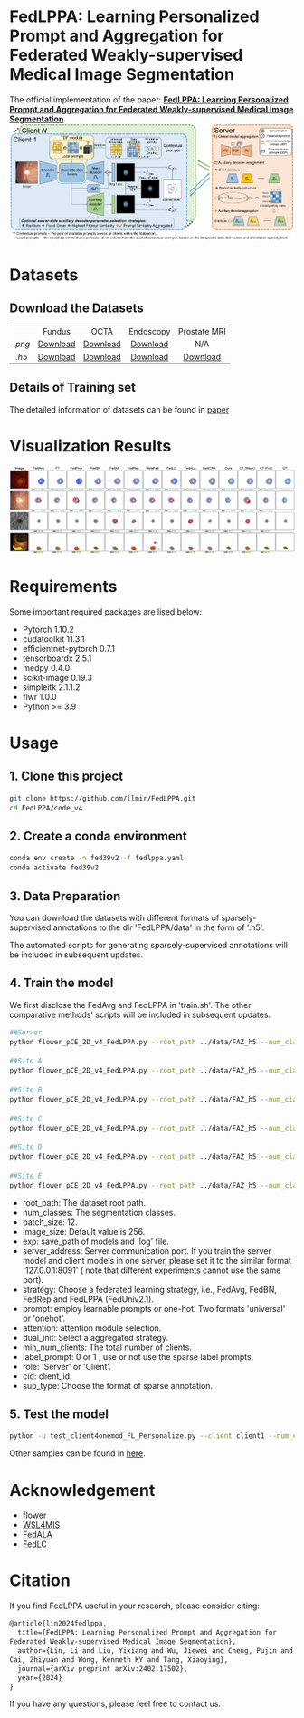 # FedLPPA: Learning Personalized Prompt and Aggregation for Federated Weakly-supervised Medical Image Segmentation
The official implementation of the paper: [**FedLPPA: Learning Personalized Prompt and Aggregation for Federated Weakly-supervised Medical Image Segmentation**](https://arxiv.org/abs/2402.17502)
![TEL](image/framework.png)


# Datasets
## Download the Datasets


<table>
  <tbody>
    <tr>
      <td align="center"></td>
      <td align="center">Fundus</td>
      <td align="center">OCTA</td>
      <td align="center">Endoscopy</td>
      <td align="center">Prostate MRI</td>
    </tr>
    <tr>
      <td align="center"><i>.png</i></td>
      <td align="center"><a href="https://drive.google.com/drive/folders/10lZwgMFT6gV-Tj6gpFfd-TVJC3b9_808?usp=drive_link">Download</a></td> 
      <td align="center"><a href="https://drive.google.com/drive/folders/1HtHCYwpkqcuy5_BAt4gCiC5EN8ZUwMMW?usp=drive_link">Download</a></td>  
      <td align="center"><a href="https://drive.google.com/drive/folders/1xB3X0oM3fg5QIZ86LQTpHjlgmHURREV3?usp=drive_link">Download</a></td>  
      <td align="center"><a>N/A</a></td>  
    </tr>
    <tr>
      <td align="center"><i>.h5</i></td>
      <td align="center"><a href="https://github.com/llmir/FedICRA/tree/master/data">Download</a></td> 
      <td align="center"><a href="https://github.com/llmir/FedICRA/tree/master/data">Download</a></td>  
      <td align="center"><a href="https://drive.google.com/drive/folders/1GsaJXeE_5yNPmd4DLDx-POO2Qr24szLK?usp=drive_link">Download</a></td>  
      <td align="center"><a href="https://drive.google.com/drive/folders/1rCQMrzSKPcsHjAGrgJUqszXityyho4JH?usp=drive_link">Download</a></td>  
    </tr>

  </tbody>
</table>


## Details of Training set
The detailed information of datasets can be found in [paper](https://arxiv.org/abs/2402.17502)

# Visualization Results

![TEL](image/output.png)

# Requirements
Some important required packages are lised below:
* Pytorch 1.10.2
* cudatoolkit 11.3.1
* efficientnet-pytorch 0.7.1
* tensorboardx 2.5.1
* medpy 0.4.0
* scikit-image 0.19.3
* simpleitk  2.1.1.2
* flwr 1.0.0
* Python >= 3.9
# Usage
## 1. Clone this project
``` bash
git clone https://github.com/llmir/FedLPPA.git
cd FedLPPA/code_v4
```

## 2. Create a conda environment
``` bash
conda env create -n fed39v2 -f fedlppa.yaml
conda activate fed39v2
```
## 3. Data Preparation
You can download the datasets with different formats of sparsely-supervised annotations to the dir 'FedLPPA/data' in the form of '.h5'.

The automated scripts for generating sparsely-supervised annotations will be included in subsequent updates.


## 4. Train the model
We first disclose the FedAvg and FedLPPA in 'train.sh'. The other comparative methods' scripts will be included in subsequent updates.
``` bash
##Server
python flower_pCE_2D_v4_FedLPPA.py --root_path ../data/FAZ_h5 --num_classes 2 --in_chns 1 --img_class faz --exp faz/FedLPPA --model unet_univ5 --max_iterations 30000 --iters 5 --eval_iters 5 --tsne_iters 200 --batch_size 12 --base_lr 0.01 --amp 0 --server_address 127.0.0.1:8091 --strategy FedUniV2.1 --min_num_clients 5 --img_size 256 --alpha 0.1 --beta 0.5 --prompt universal --attention dual --dual_init aggregated --label_prompt 1 --role server --client client_all --sup_type mask --gpu 0

##Site A
python flower_pCE_2D_v4_FedLPPA.py --root_path ../data/FAZ_h5 --num_classes 2 --in_chns 1 --img_class faz --exp faz/FedLPPA --model unet_univ5 --max_iterations 30000 --iters 5 --eval_iters 5 --tsne_iters 200 --batch_size 12 --base_lr 0.01 --amp 0 --server_address 127.0.0.1:8091 --strategy FedUniV2.1 --min_num_clients 5 --img_size 256 --alpha 0.1 --beta 0.5 --prompt universal --attention dual --dual_init aggregated --label_prompt 1 --role client --cid 0 --client client1 --sup_type scribble_noisy --gpu 1

##Site B
python flower_pCE_2D_v4_FedLPPA.py --root_path ../data/FAZ_h5 --num_classes 2 --in_chns 1 --img_class faz --exp faz/FedLPPA --model unet_univ5 --max_iterations 30000 --iters 5 --eval_iters 5 --tsne_iters 200 --batch_size 12 --base_lr 0.01 --amp 0 --server_address 127.0.0.1:8091 --strategy FedUniV2.1 --min_num_clients 5 --img_size 256 --alpha 0.1 --beta 0.5 --prompt universal --attention dual --dual_init aggregated --label_prompt 1 --role client --cid 1 --client client2 --sup_type keypoint --gpu 2

##Site C
python flower_pCE_2D_v4_FedLPPA.py --root_path ../data/FAZ_h5 --num_classes 2 --in_chns 1 --img_class faz --exp faz/FedLPPA --model unet_univ5 --max_iterations 30000 --iters 5 --eval_iters 5 --tsne_iters 200 --batch_size 12 --base_lr 0.01 --amp 0 --server_address 127.0.0.1:8091 --strategy FedUniV2.1 --min_num_clients 5 --img_size 256 --alpha 0.1 --beta 0.5 --prompt universal --attention dual --dual_init aggregated --label_prompt 1 --role client --cid 2 --client client3 --sup_type block --gpu 3

##Site D
python flower_pCE_2D_v4_FedLPPA.py --root_path ../data/FAZ_h5 --num_classes 2 --in_chns 1 --img_class faz --exp faz/FedLPPA --model unet_univ5 --max_iterations 30000 --iters 5 --eval_iters 5 --tsne_iters 200 --batch_size 12 --base_lr 0.01 --amp 0 --server_address 127.0.0.1:8091 --strategy FedUniV2.1 --min_num_clients 5 --img_size 256 --alpha 0.1 --beta 0.5 --prompt universal --attention dual --dual_init aggregated --label_prompt 1 --role client --cid 3 --client client4 --sup_type box --gpu 4

##Site E
python flower_pCE_2D_v4_FedLPPA.py --root_path ../data/FAZ_h5 --num_classes 2 --in_chns 1 --img_class faz --exp faz/FedLPPA --model unet_univ5 --max_iterations 30000 --iters 5 --eval_iters 5 --tsne_iters 200 --batch_size 12 --base_lr 0.01 --amp 0 --server_address 127.0.0.1:8091 --strategy FedUniV2.1 --min_num_clients 5 --img_size 256 --alpha 0.1 --beta 0.5 --prompt universal --attention dual --dual_init aggregated --label_prompt 1 --role client --cid 4 --client client5 --sup_type scribble --gpu 5
```
- root_path: The dataset root path.
- num_classes: The segmentation classes.
- batch_size: 12.
- image_size: Default value is 256.
- exp: save_path of models and 'log' file.
- server_address: Server communication port. If you train the server model and client models in one server, please set it to the similar format '127.0.0.1:8091' (
note that different experiments cannot use the same port).
- strategy: Choose a federated learning strategy, i.e., FedAvg, FedBN, FedRep and FedLPPA (FedUniv2.1).
- prompt: employ learnable prompts or one-hot. Two formats 'universal' or 'onehot'.
- attention: attention module selection.
- dual_init: Select a aggregated strategy.
- min_num_clients: The total number of clients.
- label_prompt: 0 or 1 , use or not use the sparse label prompts.
- role: 'Server' or 'Client'.
- cid: client_id.
- sup_type: Choose the format of sparse annotation.

## 5. Test the model

``` bash
python -u test_client4onemod_FL_Personalize.py --client client1 --num_classes 2 --in_chns 1 --root_path ../data/FAZ_h5/test/ --img_class faz --exp faz/ --min_num_clients 5 --cid 1 --model unet_univ5
```
Other samples can be found in [here](https://github.com/llmir/FedLPPA/blob/master/code_v4/test.sh).

# Acknowledgement
* [flower](https://github.com/mher/flower)
* [WSL4MIS](https://github.com/HiLab-git/WSL4MIS)
* [FedALA](https://github.com/TsingZ0/FedALA)
* [FedLC](https://github.com/jcwang123/FedLC)

# Citation
If you find FedLPPA useful in your research, please consider citing:
```
@article{lin2024fedlppa,
  title={FedLPPA: Learning Personalized Prompt and Aggregation for Federated Weakly-supervised Medical Image Segmentation},
  author={Lin, Li and Liu, Yixiang and Wu, Jiewei and Cheng, Pujin and Cai, Zhiyuan and Wong, Kenneth KY and Tang, Xiaoying},
  journal={arXiv preprint arXiv:2402.17502},
  year={2024}
}
```
If you have any questions, please feel free to contact us.

  

